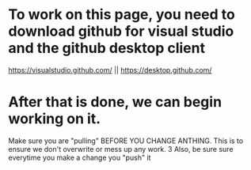 # To work on this page, you need to download github for visual studio and the github desktop client 
  https://visualstudio.github.com/ || https://desktop.github.com/
# After that is done, we can begin working on it. 
  Make sure you are "pulling" BEFORE YOU CHANGE ANTHING. This is to ensure we don't overwrite or mess up any work. 3
  Also, be sure sure everytime you make a change you "push" it
